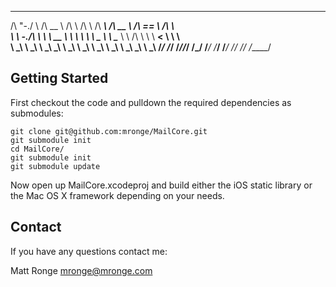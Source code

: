  __    __     ______     __     __         ______     ______     ______     ______    
/\ "-./  \   /\  __ \   /\ \   /\ \       /\  ___\   /\  __ \   /\  == \   /\  ___\   
\ \ \-./\ \  \ \  __ \  \ \ \  \ \ \____  \ \ \____  \ \ \/\ \  \ \  __<   \ \  __\   
 \ \_\ \ \_\  \ \_\ \_\  \ \_\  \ \_____\  \ \_____\  \ \_____\  \ \_\ \_\  \ \_____\ 
  \/_/  \/_/   \/_/\/_/   \/_/   \/_____/   \/_____/   \/_____/   \/_/ /_/   \/_____/ 
                                                                                      

Getting Started
---------------

First checkout the code and pulldown the required dependencies as submodules:

    git clone git@github.com:mronge/MailCore.git
    git submodule init
    cd MailCore/
    git submodule init
    git submodule update

Now open up MailCore.xcodeproj and build either the iOS static library or the Mac OS X framework depending on your needs.

Contact
-------

If you have any questions contact me:

Matt Ronge
mronge@mronge.com